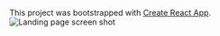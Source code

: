 This project was bootstrapped with [Create React App](https://github.com/facebook/create-react-app).
![Landing page screen shot](/img/ScreenShot.jpg)

